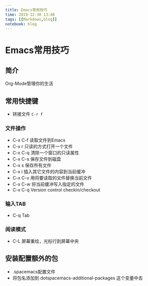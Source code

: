 ```yaml
---
title: Emacs常用技巧
time: 2019-12-30 13:48
tags: [[Markdown,blog]]
notebook: blog
---
```


# Emacs常用技巧


## 简介

Org-Mode管理你的生活

## 常用快捷键

- 转接文件 `C-r f`

### 文件操作

- C-x C-f 读取文件到Emacs
- C-x r 只读的方式打开一个文件
- C-x C-q 清除一个窗口的只读属性
- C-x C-s 保存文件到磁盘
- C-x s 保存所有文件
- C-x i 插入其它文件的内容到当前缓冲
- C-x C-v 用将要读取的文件替换当前文件
- C-x C-w 将当前缓冲写入指定的文件
- C-x C-q Version control checkin/checkout 

### 输入TAB

- C-q Tab

### 阅读模式

- C-L 屏幕重绘，光标行到屏幕中央

## 安装配置额外的包

- .spacemacs配置文件
- 将包名添加到 dotspacemacs-additional-packages 这个变量中去
